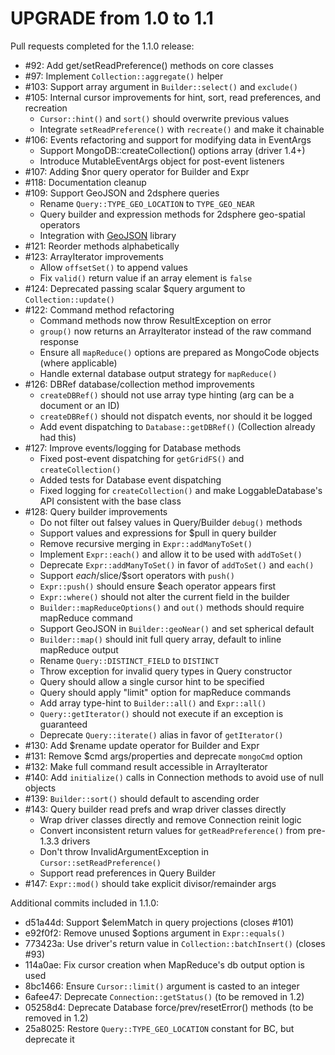UPGRADE from 1.0 to 1.1
=======================

Pull requests completed for the 1.1.0 release:

 * #92: Add get/setReadPreference() methods on core classes
 * #97: Implement `Collection::aggregate()` helper
 * #103: Support array argument in `Builder::select()` and `exclude()`
 * #105: Internal cursor improvements for hint, sort, read preferences, and recreation
   * `Cursor::hint()` and `sort()` should overwrite previous values
   * Integrate `setReadPreference()` with `recreate()` and make it chainable
 * #106: Events refactoring and support for modifying data in EventArgs
   * Support MongoDB::createCollection() options array (driver 1.4+)
   * Introduce MutableEventArgs object for post-event listeners
 * #107: Adding $nor query operator for Builder and Expr
 * #118: Documentation cleanup
 * #109: Support GeoJSON and 2dsphere queries
   * Rename `Query::TYPE_GEO_LOCATION` to `TYPE_GEO_NEAR`
   * Query builder and expression methods for 2dsphere geo-spatial operators
   * Integration with [GeoJSON](http://github.com/jmikola/geojson) library
 * #121: Reorder methods alphabetically
 * #123: ArrayIterator improvements
   * Allow `offsetSet()` to append values
   * Fix `valid()` return value if an array element is `false`
 * #124: Deprecated passing scalar $query argument to `Collection::update()`
 * #122: Command method refactoring
   * Command methods now throw ResultException on error
   * `group()` now returns an ArrayIterator instead of the raw command response
   * Ensure all `mapReduce()` options are prepared as MongoCode objects (where applicable)
   * Handle external database output strategy for `mapReduce()`
 * #126: DBRef database/collection method improvements
   * `createDBRef()` should not use array type hinting (arg can be a document or an ID)
   * `createDBRef()` should not dispatch events, nor should it be logged
   * Add event dispatching to `Database::getDBRef()` (Collection already had this)
 * #127: Improve events/logging for Database methods
   * Fixed post-event dispatching for `getGridFS()` and `createCollection()`
   * Added tests for Database event dispatching
   * Fixed logging for `createCollection()` and make LoggableDatabase's API consistent with the base class
 * #128: Query builder improvements
   * Do not filter out falsey values in Query/Builder `debug()` methods
   * Support values and expressions for $pull in query builder
   * Remove recursive merging in `Expr::addManyToSet()`
   * Implement `Expr::each()` and allow it to be used with `addToSet()`
   * Deprecate `Expr::addManyToSet()` in favor of `addToSet()` and `each()`
   * Support $each/$slice/$sort operators with `push()`
   * `Expr::push()` should ensure $each operator appears first
   * `Expr::where()` should not alter the current field in the builder
   * `Builder::mapReduceOptions()` and `out()` methods should require mapReduce command
   * Support GeoJSON in `Builder::geoNear()` and set spherical default
   * `Builder::map()` should init full query array, default to inline mapReduce output
   * Rename `Query::DISTINCT_FIELD` to `DISTINCT`
   * Throw exception for invalid query types in Query constructor
   * Query should allow a single cursor hint to be specified
   * Query should apply "limit" option for mapReduce commands
   * Add array type-hint to `Builder::all()` and `Expr::all()`
   * `Query::getIterator()` should not execute if an exception is guaranteed
   * Deprecate `Query::iterate()` alias in favor of `getIterator()`
 * #130: Add $rename update operator for Builder and Expr
 * #131: Remove $cmd args/properties and deprecate `mongoCmd` option
 * #132: Make full command result accessible in ArrayIterator
 * #140: Add `initialize()` calls in Connection methods to avoid use of null objects
 * #139: `Builder::sort()` should default to ascending order
 * #143: Query builder read prefs and wrap driver classes directly
   * Wrap driver classes directly and remove Connection reinit logic
   * Convert inconsistent return values for `getReadPreference()` from pre-1.3.3 drivers
   * Don't throw InvalidArgumentException in `Cursor::setReadPreference()`
   * Support read preferences in Query Builder
 * #147: `Expr::mod()` should take explicit divisor/remainder args

Additional commits included in 1.1.0:

 * d51a44d: Support $elemMatch in query projections (closes #101)
 * e92f0f2: Remove unused $options argument in `Expr::equals()`
 * 773423a: Use driver's return value in `Collection::batchInsert()` (closes #93)
 * 114a0ae: Fix cursor creation when MapReduce's db output option is used
 * 8bc1466: Ensure `Cursor::limit()` argument is casted to an integer
 * 6afee47: Deprecate `Connection::getStatus()` (to be removed in 1.2)
 * 05258d4: Deprecate Database force/prev/resetError() methods (to be removed in 1.2)
 * 25a8025: Restore `Query::TYPE_GEO_LOCATION` constant for BC, but deprecate it
